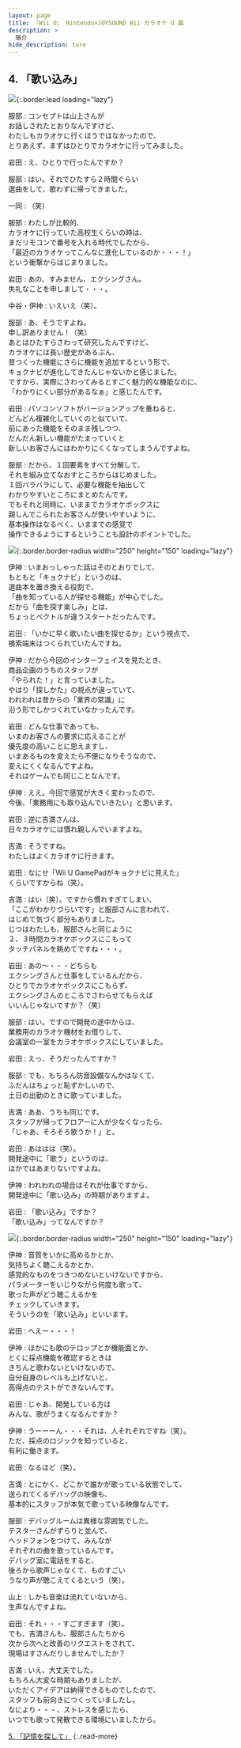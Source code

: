 ```yaml
---
layout: page
title: 『Wii U』 Nintendo×JOYSOUND Wii カラオケ U 篇
description: >
  简介
hide_description: ture
---
```


## 4. 「歌い込み」

![](/interviews/jp/WiiU/hardware/vol9/img/mainvisual4.jpg){:.border.lead loading="lazy"}



服部
: コンセプトは山上さんが<br>お話しされたとおりなんですけど、<br>わたしもカラオケに行くほうではなかったので、<br>とりあえず、まずはひとりでカラオケに行ってみました。

岩田
: え、ひとりで行ったんですか？

服部
: はい。それでひたすら２時間ぐらい<br>選曲をして、歌わずに帰ってきました。

一同
: （笑）

服部
: わたしが比較的、<br>カラオケに行っていた高校生くらいの時は、<br>まだリモコンで番号を入れる時代でしたから、<br>「最近のカラオケってこんなに進化しているのか・・・！」<br>という衝撃からはじまりました。

岩田
: あの、すみません、エクシングさん。<br>失礼なことを申しまして・・・。

中谷・伊神
: いえいえ（笑）。

服部
: あ、そうですよね。<br>申し訳ありません！（笑）<br>あとはひたすらさわって研究したんですけど、<br>カラオケには長い歴史があるぶん、<br>昔つくった機能にさらに機能を追加するという形で、<br>キョクナビが進化してきたんじゃないかと感じました。<br>ですから、実際にさわってみるとすごく魅力的な機能なのに、<br>「わかりにくい部分があるなぁ」と感じたんです。

岩田
: パソコンソフトがバージョンアップを重ねると、<br>どんどん複雑化していくのと似ていて、<br>前にあった機能をそのまま残しつつ、<br>だんだん新しい機能がたまっていくと<br>新しいお客さんにはわかりにくくなってしまうんですよね。

服部
: だから、１回要素をすべて分解して、<br>それを組み立てなおすところからはじめました。<br>１回バラバラにして、必要な機能を抽出して<br>わかりやすいところにまとめたんです。<br>でもそれと同時に、いままでカラオケボックスに<br>親しんでこられたお客さんが使いやすいように、<br>基本操作はなるべく、いままでの感覚で<br>操作できるようにするということも設計のポイントでした。

![](/interviews/jp/WiiU/hardware/vol9/img/photo11.jpg){:.border.border-radius width="250" height="150"  loading="lazy"}


伊神
: いまおっしゃった話はそのとおりでして、<br>もともと「キョクナビ」というのは、<br>選曲本を置き換える役割で、<br>「曲を知っている人が探せる機能」が中心でした。<br>だから「曲を探す楽しみ」とは、<br>ちょっとベクトルが違うスタートだったんです。

岩田
: 「いかに早く歌いたい曲を探せるか」という視点で、<br>検索端末はつくられていたんですね。

伊神
: だから今回のインターフェイスを見たとき、<br>商品企画のうちのスタッフが<br>「やられた！」と言っていました。<br>やはり「探しかた」の視点が違っていて、<br>われわれは昔からの「業界の常識」に<br>沿う形でしかつくれていなかったんです。

岩田
: どんな仕事であっても、<br>いまのお客さんの要求に応えることが<br>優先度の高いことに思えますし、<br>いまあるものを変えたら不便になりそうなので、<br>変えにくくなるんですよね。<br>それはゲームでも同じことなんです。

伊神
: ええ。今回で感覚が大きく変わったので、<br>今後、「業務用にも取り込んでいきたい」と思います。

岩田
: 逆に吉満さんは、<br>日々カラオケには慣れ親しんでいますよね。

吉満
: そうですね。<br>わたしはよくカラオケに行きます。

岩田
: なにせ「Wii U GamePadがキョクナビに見えた」<br>くらいですからね（笑）。

吉満
: はい（笑）。ですから慣れすぎてしまい、<br>「ここがわかりづらいです」と服部さんに言われて、<br>はじめて気づく部分もありました。<br>じつはわたしも、服部さんと同じように<br>２、３時間カラオケボックスにこもって<br>タッチパネルを眺めてですね・・・。

岩田
: あの～・・・どちらも<br>エクシングさんと仕事をしているんだから、<br>ひとりでカラオケボックスにこもらず、<br>エクシングさんのところでさわらせてもらえば<br>いいんじゃないですか？（笑）

服部
: はい。ですので開発の途中からは、<br>業務用のカラオケ機材をお借りして、<br>会議室の一室をカラオケボックスにしていました。

岩田
: えっ、そうだったんですか？

服部
: でも、もちろん防音設備なんかはなくて、<br>ふだんはちょっと恥ずかしいので、<br>土日の出勤のときに歌っていました。

吉満
: ああ、うちも同じです。<br>スタッフが帰ってフロアーに人が少なくなったら、<br>「じゃあ、そろそろ歌うか！」と。

岩田
: あははは（笑）。<br>開発途中に「歌う」というのは、<br>ほかではあまりないですよね。

伊神
: われわれの場合はそれが仕事ですから、<br>開発途中に「歌い込み」の時期がありますよ。

岩田
: 「歌い込み」ですか？<br>「歌い込み」ってなんですか？

![](/interviews/jp/WiiU/hardware/vol9/img/photo12.jpg){:.border.border-radius width="250" height="150"  loading="lazy"}


伊神
: 音質をいかに高めるかとか、<br>気持ちよく聴こえるかとか、<br>感覚的なものをつきつめないといけないですから、<br>パラメーターをいじりながら何度も歌って、<br>歌った声がどう聴こえるかを<br>チェックしていきます。<br>そういうのを「歌い込み」といいます。

岩田
: へえー・・・！

伊神
: ほかにも歌のテロップとか機能面とか、<br>とくに採点機能を確認するときは<br>きちんと歌わないといけないので、<br>自分自身のレベルも上げないと、<br>高得点のテストができないんです。

岩田
: じゃあ、開発している方は<br>みんな、歌がうまくなるんですか？

伊神
: うーーーん・・・それは、人それぞれですね（笑）。<br>ただ、採点のロジックを知っていると、<br>有利に働きます。

岩田
: なるほど（笑）。

吉満
: とにかく、どこかで誰かが歌っている状態でして、<br>送られてくるデバッグの映像も、<br>基本的にスタッフが本気で歌っている映像なんです。

服部
: デバッグルームは異様な雰囲気でした。<br>テスターさんがずらりと並んで、<br>ヘッドフォンをつけて、みんなが<br>それぞれの曲を歌っているんです。<br>デバッグ室に電話をすると、<br>後ろから歌声じゃなくて、ものすごい<br>うなり声が聴こえてくるという（笑）。

山上
: しかも音楽は流れていないから、<br>生声なんですよね。

岩田
: それ・・・すごすぎます（笑）。<br>でも、吉満さんも、服部さんたちから<br>次から次へと改善のリクエストをされて、<br>現場はすさんだりしませんでしたか？

吉満
: いえ、大丈夫でした。<br>もちろん大変な時期もありましたが、<br>いただくアイデアは納得できるものでしたので、<br>スタッフも前向きにつくっていましたし。<br>なにより・・・、ストレスを感じたら、<br>いつでも歌って発散できる環境にいましたから。


[5. 「記憶を探して」](5.md)
{:.read-more}